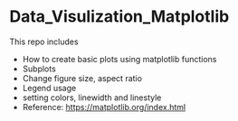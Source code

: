 # Data_Visulization_Matplotlib
This repo includes

* How to create basic plots using matplotlib functions
* Subplots
* Change figure size, aspect ratio
* Legend usage
* setting colors, linewidth and linestyle
* Reference: https://matplotlib.org/index.html
